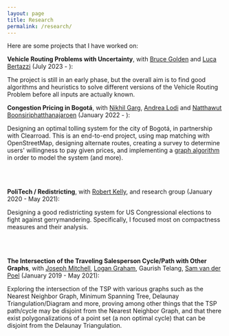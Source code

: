 ```yaml
---
layout: page
title: Research
permalink: /research/
---
```


Here are some projects that I have worked on:

**Vehicle Routing Problems with Uncertainty**, with [Bruce Golden](https://www.rhsmith.umd.edu/directory/bruce-l-golden) and [Luca Bertazzi](https://luca-bertazzi.unibs.it/) (July 2023 - ):

The project is still in an early phase, but the overall aim is to find good algorithms and heuristics to solve different versions of the Vehicle Routing Problem before all inputs are actually known.

**Congestion Pricing in Bogotá**, with [Nikhil Garg](https://gargnikhil.com/), [Andrea Lodi](https://tech.cornell.edu/people/andrea-lodi/) and [Natthawut Boonsiriphatthanajaroen](https://www.orie.cornell.edu/research/grad-students/natthawut-boonsiriphatthanajaroen) (January 2022 - ):

Designing an optimal tolling system for the city of Bogotá, in partnership with Clearroad. This is an end-to-end project, using map matching with OpenStreetMap, designing alternate routes, creating a survey to determine users' willingness to pay given prices, and implementing a [graph algorithm](https://link.springer.com/content/pdf/10.1007/s10107-006-0076-2.pdf) in order to model the system (and more).

<br/><br/>

**PoliTech / Redistricting**, with [Robert Kelly](https://www3.cs.stonybrook.edu/~robkelly/index.htm), and research group (January 2020 - May 2021):

Designing a good redistricting system for US Congressional elections to fight against gerrymandering. Specifically, I focused most on compactness measures and their analysis.

<br/><br/>

**The Intersection of the Traveling Salesperson Cycle/Path with Other Graphs**, with [Joseph Mitchell](http://www.ams.sunysb.edu/~jsbm/jsbm.html), [Logan Graham](https://github.com/LoganDGraham), Gaurish Telang, [Sam van der Poel](https://samvanderpoel.github.io/) (January 2019 - May 2021):

Exploring the intersection of the TSP with various graphs such as the Nearest Neighbor Graph, Minimum Spanning Tree, Delaunay Triangulation/Diagram and more, proving among other things that the TSP path/cycle may be disjoint from the Nearest Neighbor Graph, and that there exist polygonalizations of a point set (a non optimal cycle) that can be disjoint from the Delaunay Triangulation.

<br/><br/>
